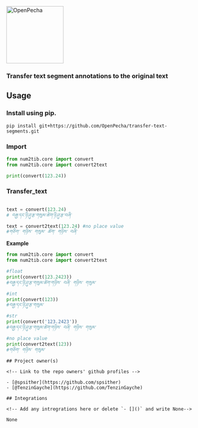 [<img src="https://avatars.githubusercontent.com/u/82142807?s=400&amp;u=19e108a15566f3a1449bafb03b8dd706a72aebcd&amp;v=4" alt="OpenPecha" width="150" class="jop-noMdConv">](https://openpecha.org)

### Transfer text segment annotations to the original text

## Usage

### Install using pip.

```
pip install git+https://github.com/OpenPecha/transfer-text-segments.git

```

### Import

```python
from num2tib.core import convert
from num2tib.core import convert2text

print(convert(123.24))
```

### Transfer_text
```python

text = convert(123.24)
# བརྒྱ་དང་ཉི་ཤུ་རྩ་གསུམ་ཚེག་ཉི་ཤུ་རྩ་བཞི་

text = convert2text(123.24) #no place value 
#གཅིག་ གཉིས་ གསུམ་ ཚེག་ གཉིས་ བཞི་ 

```


**Example**


```python
from num2tib.core import convert
from num2tib.core import convert2text

#float
print(convert(123.2423))
#བརྒྱ་དང་ཉི་ཤུ་རྩ་གསུམ་ཚེག་གཉིས་ བཞི་ གཉིས་ གསུམ་

#int
print(convert(123))
#བརྒྱ་དང་ཉི་ཤུ་རྩ་གསུམ་

#str
print(convert('123.2423'))
#བརྒྱ་དང་ཉི་ཤུ་རྩ་གསུམ་ཚེག་གཉིས་ བཞི་ གཉིས་ གསུམ་

#no place value 
print(convert2text(123))
#གཅིག་ གཉིས་ གསུམ་ 
```
```
## Project owner(s)

<!-- Link to the repo owners' github profiles -->

- [@spsither](https://github.com/spsither)
- [@TenzinGayche](https://github.com/TenzinGayche)

## Integrations

<!-- Add any intregrations here or delete `- []()` and write None-->

None
